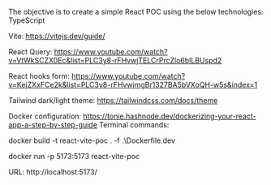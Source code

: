 The objective is to create a simple React POC using the below technologies:
TypeScript 

Vite: https://vitejs.dev/guide/

React Query: https://www.youtube.com/watch?v=VtWkSCZX0Ec&list=PLC3y8-rFHvwjTELCrPrcZlo6blLBUspd2

React hooks form: https://www.youtube.com/watch?v=KejZXxFCe2k&list=PLC3y8-rFHvwjmgBr1327BA5bVXoQH-w5s&index=1

Tailwind dark/light theme: https://tailwindcss.com/docs/theme

Docker configuration: https://tonie.hashnode.dev/dockerizing-your-react-app-a-step-by-step-guide
Terminal commands:

docker build -t react-vite-poc . -f .\Dockerfile.dev

docker run -p 5173:5173 react-vite-poc

URL: http://localhost:5173/
